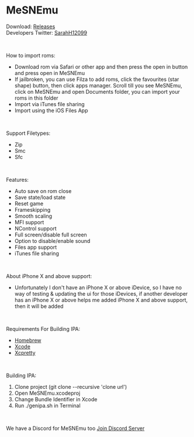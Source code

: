 # MeSNEmu

Download: [Releases](https://github.com/SarahH12099/MeSNEmu/releases) <br>
Developers Twitter: [SarahH12099](https://twitter.com/SarahH12099) <br>

<br>

How to import roms:<br>
- Download rom via Safari or other app and then press the open in button and press open in MeSNEmu <br>
- If jailbroken, you can use Filza to add roms, click the favourites (star shape) button, then click apps manager. Scroll till you see MeSNEmu, click on MeSNEmu and open Documents folder, you can import your roms in this folder <br>
- Import via iTunes file sharing <br>
- Import using the iOS Files App <br>

<br>

Support Filetypes:<br>
- Zip <br>
- Smc <br>
- Sfc <br>

<br>

Features:<br>
- Auto save on rom close <br>
- Save state/load state <br>
- Reset game <br>
- Frameskipping <br>
- Smooth scaling <br>
- MFI support <br>
- NControl support <br>
- Full screen/disable full screen <br>
- Option to disable/enable sound <br>
- Files app support <br>
- iTunes file sharing <br>

<br>

About iPhone X and above support:<br>
- Unfortunately I don't have an iPhone X or above iDevice, so I have no way of testing & updating the ui for those iDevices, if another developer has an iPhone X or above helps me added iPhone X and above support, then it will be added <br>

<br>

Requirements For Building IPA:<br>
- [Homebrew](https://brew.sh/) <br>
- [Xcode](https://developer.apple.com/xcode/) <br>
- [Xcpretty](https://github.com/xcpretty/xcpretty) <br>

<br>

Building IPA: 
1) Clone project (git clone --recursive 'clone url') <br>
2) Open MeSNEmu.xcodeproj <br>
3) Change Bundle Identifier in Xcode <br>
4) Run ./genipa.sh in Terminal <br>

<br>

We have a Discord for MeSNEmu too [Join Discord Server](https://discord.gg/Pnjd2xs)
